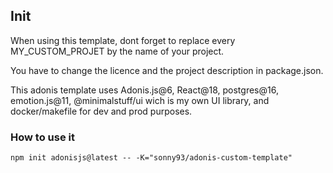 ## Init

When using this template, dont forget to replace every MY_CUSTOM_PROJET by the name of your project.

You have to change the licence and the project description in package.json.

This adonis template uses Adonis.js@6, React@18, postgres@16, emotion.js@11, @minimalstuff/ui wich is my own UI library, and docker/makefile for dev and prod purposes.

### How to use it

```shell
npm init adonisjs@latest -- -K="sonny93/adonis-custom-template"
```
